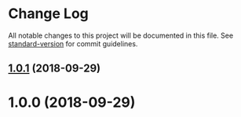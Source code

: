 # Change Log

All notable changes to this project will be documented in this file. See [standard-version](https://github.com/conventional-changelog/standard-version) for commit guidelines.

<a name="1.0.1"></a>
## [1.0.1](https://github.com/thierrymichel/sassy-beam/compare/v1.0.0...v1.0.1) (2018-09-29)



<a name="1.0.0"></a>
# 1.0.0 (2018-09-29)
